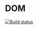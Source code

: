 # DOM

[![Build status](https://ci.appveyor.com/api/projects/status/xrj083cumy7n3hsu?svg=true)](https://ci.appveyor.com/project/Ibragim066/dom)